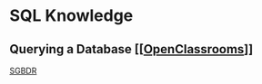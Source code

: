 # SQL Knowledge

## Querying a Database [[[OpenClassrooms](https://openclassrooms.com/fr/courses/7818671-requetez-une-base-de-donnees-avec-sql)]]

[SGBDR](https://sqlitestudio.pl/)